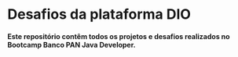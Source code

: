 # Desafios da plataforma DIO
#### Este repositório contêm todos os projetos e desafios realizados no Bootcamp Banco PAN Java Developer.
